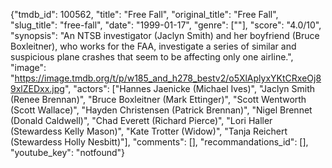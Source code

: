 {"tmdb_id": 100562, "title": "Free Fall", "original_title": "Free Fall", "slug_title": "free-fall", "date": "1999-01-17", "genre": [""], "score": "4.0/10", "synopsis": "An NTSB investigator (Jaclyn Smith) and her boyfriend (Bruce Boxleitner), who works for the FAA, investigate a series of similar and suspicious plane crashes that seem to be affecting only one airline.", "image": "https://image.tmdb.org/t/p/w185_and_h278_bestv2/o5XlAplyxYKtCRxeOj89xlZEDxx.jpg", "actors": ["Hannes Jaenicke (Michael Ives)", "Jaclyn Smith (Renee Brennan)", "Bruce Boxleitner (Mark Ettinger)", "Scott Wentworth (Scott Wallace)", "Hayden Christensen (Patrick Brennan)", "Nigel Brennet (Donald Caldwell)", "Chad Everett (Richard Pierce)", "Lori Haller (Stewardess Kelly Mason)", "Kate Trotter (Widow)", "Tanja Reichert (Stewardess Holly Nesbitt)"], "comments": [], "recommandations_id": [], "youtube_key": "notfound"}